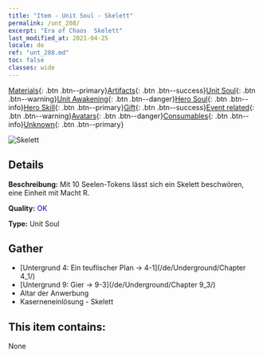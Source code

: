 ```yaml
---
title: "Item - Unit Soul - Skelett"
permalink: /unt_208/
excerpt: "Era of Chaos  Skelett"
last_modified_at: 2021-04-25
locale: de
ref: "unt_208.md"
toc: false
classes: wide
---
```

 [Materials](/ItemsDE/){: .btn .btn--primary}[Artifacts](/ItemsDE/Artifacts/){: .btn .btn--success}[Unit Soul](/ItemsDE/UnitSoul/){: .btn .btn--warning}[Unit Awakening](/ItemsDE/UnitAwakening/){: .btn .btn--danger}[Hero Soul](/ItemsDE/HeroSoul/){: .btn .btn--info}[Hero Skill](/ItemsDE/HeroSkill/){: .btn .btn--primary}[Gift](/ItemsDE/Gift/){: .btn .btn--success}[Event related](/ItemsDE/Events/){: .btn .btn--warning}[Avatars](/ItemsDE/Avatars/){: .btn .btn--danger}[Consumables](/ItemsDE/Consumables/){: .btn .btn--info}[Unknown](/ItemsDE/Unknown/){: .btn .btn--primary}

 ![Skelett](/images/u/ti_kulouzhanshi.jpg)

## Details
 **Beschreibung:** Mit 10 Seelen-Tokens lässt sich ein Skelett beschwören, eine Einheit mit Macht R.

 **Quality:** <span style="color: #0000CD">OK</span>

 **Type:** Unit Soul

## Gather

*    [Untergrund 4: Ein teuflischer Plan -> 4-1](/de/Underground/Chapter 4_1/) 
*    [Untergrund 9: Gier -> 9-3](/de/Underground/Chapter 9_3/) 
*    Altar der Anwerbung 
*    Kaserneneinlösung - Skelett 

## This item contains:

  None

